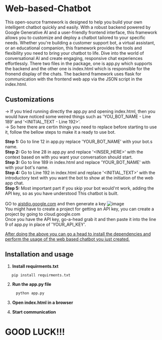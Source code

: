 # Web-based-Chatbot
This open-source framework is designed to help you build your own intelligent chatbot quickly and easily. With a robust backend powered by Google Generative AI and a user-friendly frontend interface, this framework allows you to customize and deploy a chatbot tailored to your specific needs. Whether you're building a customer support bot, a virtual assistant, or an educational companion, this framework provides the tools and flexibility you need to bring your chatbot to life. Dive into the world of conversational AI and create engaging, responsive chat experiences effortlessly. There two files in the package, one is app.py which supports the backend and the other one is index.html which is responsible for the fronend display of the chats. The backend framework uses flask for communication with the frontend web app via the JSON script in the index.html.

## Customizations 

-> If you tried running directly the app.py and opening index.html, then you would have noticed some weired things such as 'YOU_BOT_NAME - Line 189' and  '<INITIAL_TEXT - Line 192>'.<br>
-> So here there are certin things you need to replace before starting to use it, follow the bellow steps to make it a ready to use bot.<br>

**Step 1:** Go to line 12 in app.py replace 'YOUR_BOT_NAME' with your bot.s name.<br>
**Step 2:** Go to line 28 in app.py and replace '<INSER_HERE>' with the context based on with you want your conversation should start.<br>
**Step 3:** Go to line 189 in index.html and replace 'YOUR_BOT_NAME' with with your bot's name.<br>
**Step 4:** Go to Line 192 in index.html and replace '<INITIAL_TEXT>' with the introductory text with you want the bot to show at the initiation of the web app chat.<br>
**Step 5:** Most important part if you skip your bot would'nt work, adding the API key, so as you have understood This chatbot is built.<br><br>
                GO to <a href='https://aistudio.google.com/app/apikey'> aistdio.google.com</a> and then generate a key ![image](https://github.com/user-attachments/assets/dc7ec17b-1c9c-4e1a-b52e-92306e1cea95)<br>
                You might have to create a project for getting an API key, you can create a project by going to cloud.google.com<br>
                Once you have the API key, go-a-head grab it and then paste it into the line 9 of app.py in place of 'YOUR_API_KEY'.<br>

<u>After doing the above you can go a head to install the dependencies and perform the usage of the web based chatbot you just created.</u>


## Installation and usage
1. **Install requirments.txt**
  ```bash
     pip install requirments.txt
   ```

2. **Run the app.py file**
```bash
     python app.py
```
3. **Open index.html in a browser**

4. **Start communication**


# GOOD LUCK!!!
